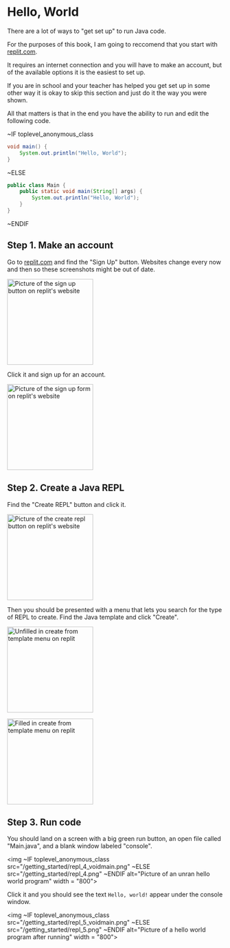 # Hello, World

There are a lot of ways to "get set up" to run Java code.

For the purposes of this book, I am going to reccomend that you
start with [replit.com](https://replit.com).

It requires an internet connection and you will have to make an account, but
of the available options it is the easiest to set up.

If you are in school and your teacher has helped you get set up in some other
way it is okay to skip this section and just do it the way you were shown.

All that matters is that in the end you have the ability to run and
edit the following code.

~IF toplevel_anonymous_class

```java
void main() {
    System.out.println("Hello, World");
}
```

~ELSE


```java
public class Main {
    public static void main(String[] args) {
        System.out.println("Hello, World");
    }
}
```

~ENDIF

## Step 1. Make an account

Go to [replit.com](https://replit.com) and find the "Sign Up" button.
Websites change every now and then so these screenshots might be out of date.

<img src="/getting_started/repl_signup_0.png"
     alt="Picture of the sign up button on replit's website"
     width = "200">

Click it and sign up for an account.

<img src="/getting_started/repl_signup_1.png"
     alt="Picture of the sign up form on replit's website"
     width = "200">

## Step 2. Create a Java REPL

Find the "Create REPL" button and click it.

<img src="/getting_started/repl_1.png"
     alt="Picture of the create repl button on replit's website"
     width = "200">

Then you should be presented with a menu that lets you search for the type of REPL to create.
Find the Java template and click "Create".

<img src="/getting_started/repl_2.png"
     alt="Unfilled in create from template menu on replit"
     width = "200">

<img src="/getting_started/repl_3.png"
     alt="Filled in create from template menu on replit"
     width = "200">

## Step 3. Run code

You should land on a screen with a big green run button, an open file called
"Main.java", and a blank window labeled "console".


<img 
~IF toplevel_anonymous_class
     src="/getting_started/repl_4_voidmain.png"
~ELSE
     src="/getting_started/repl_4.png"
~ENDIF
     alt="Picture of an unran hello world program"
     width = "800">

Click it and you should see the text `Hello, world!` appear under the console window.

<img 
~IF toplevel_anonymous_class
     src="/getting_started/repl_5_voidmain.png"
~ELSE
     src="/getting_started/repl_5.png"
~ENDIF
     alt="Picture of a hello world program after running"
     width = "800">

